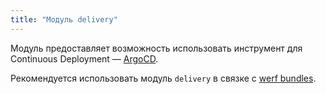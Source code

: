 ```yaml
---
title: "Модуль delivery"
---
```


Модуль предоставляет возможность использовать инструмент для Continuous Deployment — [ArgoCD](https://argo-cd.readthedocs.io/en/stable/).

Рекомендуется использовать модуль `delivery` в связке с [werf bundles](https://ru.werf.io/documentation/v1.2/advanced/bundles.html).

